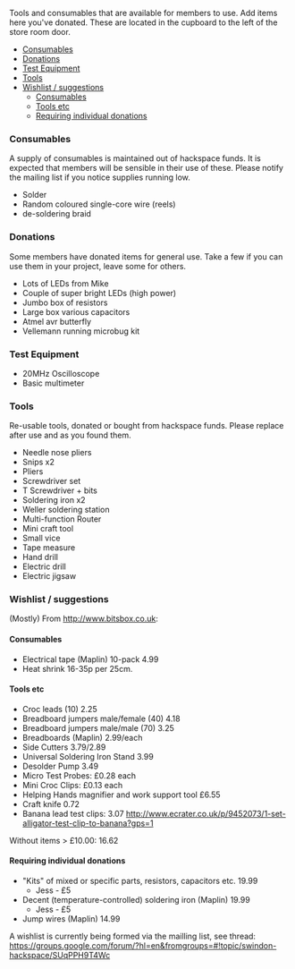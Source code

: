 Tools and consumables that are available for members to use. Add items here you've donated. These are located in the cupboard to the left of the store room door.

- [Consumables](#consumables)
- [Donations](#donations)
- [Test Equipment](#test-equipment)
- [Tools](#tools)
- [Wishlist / suggestions](#wishlist--suggestions)
    - [Consumables](#consumables)
    - [Tools etc](#tools-etc)
    - [Requiring individual donations](#requiring-individual-donations)

### Consumables

A supply of consumables is maintained out of hackspace funds. It is expected that members will be sensible in their use of these. Please notify the mailing list if you notice supplies running low.

* Solder
* Random coloured single-core wire (reels)
* de-soldering braid

### Donations

Some members have donated items for general use. Take a few if you can use them in your project, leave some for others.

* Lots of LEDs from Mike
* Couple of super bright LEDs (high power)
* Jumbo box of resistors
* Large box various capacitors
* Atmel avr butterfly
* Vellemann running microbug kit

### Test Equipment

* 20MHz Oscilloscope
* Basic multimeter

### Tools

Re-usable tools, donated or bought from hackspace funds. Please replace after use and as you found them.

* Needle nose pliers
* Snips x2
* Pliers
* Screwdriver set
* T Screwdriver + bits
* Soldering iron x2
* Weller soldering station
* Multi-function Router
* Mini craft tool
* Small vice
* Tape measure
* Hand drill
* Electric drill
* Electric jigsaw

### Wishlist / suggestions

(Mostly) From http://www.bitsbox.co.uk:

#### Consumables

* Electrical tape (Maplin) 10-pack 4.99
* Heat shrink 16-35p per 25cm.

#### Tools etc

* Croc leads (10) 2.25
* Breadboard jumpers male/female (40) 4.18
* Breadboard jumpers male/male (70) 3.25
* Breadboards (Maplin) 2.99/each
* Side Cutters 3.79/2.89
* Universal Soldering Iron Stand 3.99
* Desolder Pump 3.49
* Micro Test Probes: £0.28 each
* Mini Croc Clips: £0.13 each
* Helping Hands magnifier and work support tool £6.55
* Craft knife 0.72
* Banana lead test clips: 3.07 http://www.ecrater.co.uk/p/9452073/1-set-alligator-test-clip-to-banana?gps=1

Without items > £10.00: 16.62

#### Requiring individual donations

* "Kits" of mixed or specific parts, resistors, capacitors etc. 19.99
    * Jess - £5
* Decent (temperature-controlled) soldering iron (Maplin) 19.99
    * Jess - £5
* Jump wires (Maplin) 14.99


A wishlist is currently being formed via the mailling list, see thread: https://groups.google.com/forum/?hl=en&fromgroups=#!topic/swindon-hackspace/SUqPPH9T4Wc
